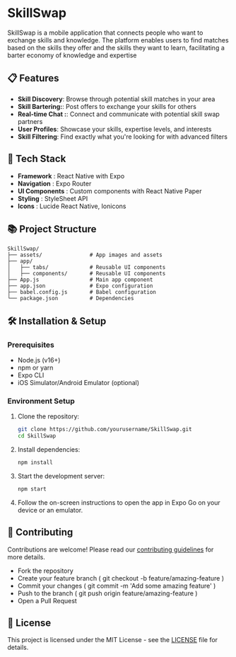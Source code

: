 # SkillSwap

SkillSwap is a mobile application that connects people who want to exchange skills and knowledge. The platform enables users to find matches based on the skills they offer and the skills they want to learn, facilitating a barter economy of knowledge and expertise


## 📋 Features

- **Skill Discovery**: Browse through potential skill matches in your area
- **Skill Bartering:**: Post offers to exchange your skills for others
- **Real-time Chat :**: Connect and communicate with potential skill swap partners
- **User Profiles**: Showcase your skills, expertise levels, and interests
- **Skill Filtering**: Find exactly what you're looking for with advanced filters

## 🚀 Tech Stack

- **Framework** : React Native with Expo
- **Navigation** : Expo Router
- **UI Components** : Custom components with React Native Paper
- **Styling** : StyleSheet API
- **Icons** : Lucide React Native, Ionicons

## 📚 Project Structure

```
SkillSwap/
├── assets/               # App images and assets
├── app/
│   ├── tabs/             # Reusable UI components
│   ├── components/       # Reusable UI components
├── App.js                # Main app component
├── app.json              # Expo configuration
├── babel.config.js       # Babel configuration
└── package.json          # Dependencies
```

## 🛠️ Installation & Setup

### Prerequisites

- Node.js (v16+)
- npm or yarn
- Expo CLI
- iOS Simulator/Android Emulator (optional)

### Environment Setup

1. Clone the repository:
   ```bash
   git clone https://github.com/yourusername/SkillSwap.git
   cd SkillSwap
   ```

2. Install dependencies:
   ```bash
   npm install
   ```
3. Start the development server:
   ```bash
   npm start
   ```

4. Follow the on-screen instructions to open the app in Expo Go on your device or an emulator.

## 🤝 Contributing

Contributions are welcome! Please read our [contributing guidelines](CONTRIBUTING.md) for more details.
- Fork the repository
- Create your feature branch ( git checkout -b feature/amazing-feature )
- Commit your changes ( git commit -m 'Add some amazing feature' )
- Push to the branch ( git push origin feature/amazing-feature )
- Open a Pull Request

## 📄 License
This project is licensed under the MIT License - see the [LICENSE](LICENSE) file for details.

